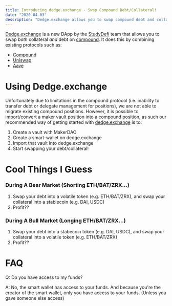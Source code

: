```yaml
---
title: Introducing dedge.exchange - Swap Compound Debt/Collateral!
date: "2020-04-03"
description: "Dedge.exchange allows you to swap compound debt and collateral, all powered via Aave flashloans."
---
```


[Dedge.exchange](https://dedge.exchange) is a new DApp by the [StudyDefi](https://www.studydefi.com) team that allows you to swap _both_ collateral _and_ debt on [compound](https://compound.finance/). It does this by combining existing protocols such as:
- [Compound](https://compound.finance/)
- [Uniswap](https://uniswap.exchange/)
- [Aave](https://aave.com/)

# Using Dedge.exchange
Unfortunately due to limitations in the compound protocol (i.e. inability to transfer debt or delegate management for positions), we are not able to migrate existing compound positions. However, it is possible to import/convert a maker vault position into a compound position, as such our recommended way of getting started with [dedge.exchange](https://dedge.exchange) is to:

1. Create a vault with MakerDAO
2. Create a smart-wallet on dedge.exchange
2. Import that vault into dedge.exchange
3. Start swapping your debt/collateral!

# Cool Things I Guess
### During A Bear Market (Shorting ETH/BAT/ZRX...)
1. Swap your debt into a volatile token (e.g. ETH/BAT/ZRX), and swap your collateral into a stablecoin (e.g. DAI, USDC)
2. Profit??

### During A Bull Market (Longing ETH/BAT/ZRX...)
1. Swap your debt into a stabecoin token (e.g. DAI, USDC), and swap your collateral into a volatile token (e.g. ETH/BAT/ZRX)
2. Profit??

# FAQ

Q: Do you have access to my funds?

A: No, the smart wallet has access to your funds. And because you're the creator of the smart wallet, only you have access to your funds. (Unless you gave someone else access)
